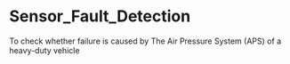 # Sensor_Fault_Detection
To check whether failure is caused by The Air Pressure System (APS)   of a heavy-duty vehicle 
